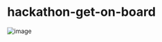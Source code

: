 # hackathon-get-on-board

![image](https://user-images.githubusercontent.com/12266981/199163123-5e76a38a-99f4-447f-bd14-4a150798362a.png)
